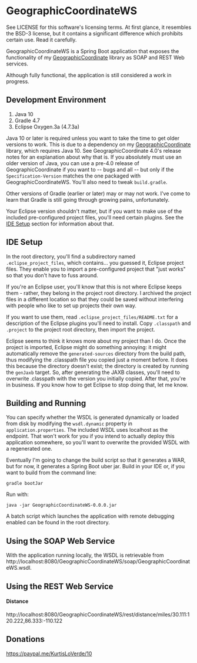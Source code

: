 GeographicCoordinateWS
======================

See LICENSE for this software's licensing terms.  At first glance, it resembles the BSD-3 license, but it contains a significant difference which prohibits certain use.  Read it carefully.

GeographicCoordinateWS is a Spring Boot application that exposes the functionality of my [GeographicCoordinate](https://github.com/kloverde/java-GeographicCoordinate) library as SOAP and REST Web services.

Although fully functional, the application is still considered a work in progress.


## Development Environment

1. Java 10
2. Gradle 4.7
3. Eclipse Oxygen.3a (4.7.3a)

Java 10 or later is required unless you want to take the time to get older versions to work.  This is due to a dependency on my [GeographicCoordinate](https://github.com/kloverde/java-GeographicCoordinate) library, which requires Java 10.  See GeographicCoordinate 4.0's release notes for an explanation about why that is.  If you absolutely must use an older version of Java, you can use a pre-4.0 release of GeographicCoordinate if you want to -- bugs and all -- but only if the `Specification-Version` matches the one packaged with GeographicCoordinateWS.  You'll also need to tweak `build.gradle`.

Other versions of Gradle (earlier or later) may or may not work.  I've come to learn that Gradle is still going through growing pains, unfortunately.

Your Eclipse version shouldn't matter, but if you want to make use of the included pre-configured project files, you'll need certain plugins.  See the [IDE Setup](#ide-setup) section for information about that.


## IDE Setup

In the root directory, you'll find a subdirectory named `.eclipse_project_files`, which contains... you guessed it, Eclipse project files.  They enable you to import a pre-configured project that "just works" so that you don't have to fuss around.

If you're an Eclipse user, you'll know that this is not where Eclipse keeps them - rather, they belong in the project root directory.  I archived the project files in a different location so that they could be saved without interfering with people who like to set up projects their own way.

If you want to use them, read `.eclipse_project_files/README.txt` for a description of the Eclipse plugins you'll need to install.  Copy `.classpath` and `.project` to the project root directory, then import the project.

Eclipse seems to think it knows more about my project than I do.  Once the project is imported, Eclipse might do something annoying:  it might automatically remove the `generated-sources` directory from the build path, thus modifying the .classpath file you copied just a moment before.  It does this because the directory doesn't exist; the directory is created by running the `genJaxb` target.  So, after generating the JAXB classes, you'll need to overwrite .classpath with the version you initially copied.  After that, you're in business.  If you know how to get Eclipse to stop doing that, let me know.


## Building and Running

You can specify whether the WSDL is generated dynamically or loaded from disk by modifying the `wsdl.dynamic` property in `application.properties`.  The included WSDL uses localhost as the endpoint.  That won't work for you if you intend to actually deploy this application somewhere, so you'll want to overwrite the provided WSDL with a regenerated one.

Eventually I'm going to change the build script so that it generates a WAR, but for now, it generates a Spring Boot uber jar.  Build in your IDE or, if you want to build from the command line:

```shell
gradle bootJar
```

Run with:

```shell
java -jar GeographicCoordinateWS-0.0.0.jar
```

A batch script which launches the application with remote debugging enabled can be found in the root directory.


## Using the SOAP Web Service

With the application running locally, the WSDL is retrievable from http://localhost:8080/GeographicCoordinateWS/soap/GeographicCoordinateWS.wsdl.


## Using the REST Web Service

#### Distance

http://localhost:8080/GeographicCoordinateWS/rest/distance/miles/30.111:120.222,86.333:-110.122


## Donations

https://paypal.me/KurtisLoVerde/10
